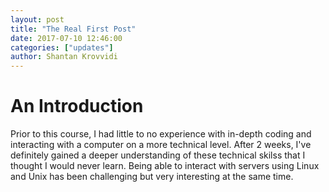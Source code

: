 ```yaml
---
layout: post
title: "The Real First Post"
date: 2017-07-10 12:46:00
categories: ["updates"]
author: Shantan Krovvidi
---
```

# An Introduction
Prior to this course, I had little to no experience with in-depth coding and interacting with a computer on a more technical level.
After 2 weeks, I've definitely gained a deeper understanding of these technical skilss that I thought I would never learn.
Being able to interact with servers using Linux and Unix has been challenging but very interesting at the same time.
